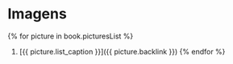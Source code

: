 # Imagens
{% for picture in book.picturesList %}
 1. [{{ picture.list_caption }}]({{ picture.backlink }})
{% endfor %}